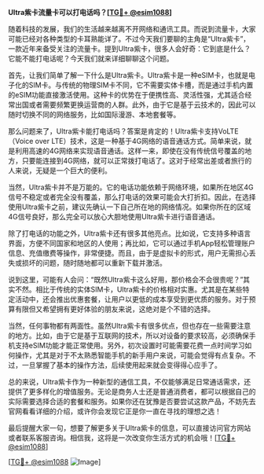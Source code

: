 **Ultra紫卡流量卡可以打电话吗？[[TG💪+ @esim1088](https://t.me/s/esim1088)]**

随着科技的发展，我们的生活越来越离不开网络和通讯工具。而说到流量卡，大家可能已经对各种类型的卡耳熟能详了。不过今天我们要聊的主角是“Ultra紫卡”，一款近年来备受关注的流量卡。提到Ultra紫卡，很多人会好奇：它到底是什么？它能不能打电话呢？今天我们就来详细聊聊这个问题。

首先，让我们简单了解一下什么是Ultra紫卡。Ultra紫卡是一种eSIM卡，也就是电子化的SIM卡。与传统的物理SIM卡不同，它不需要实体卡槽，而是通过手机内置的eSIM功能直接激活使用。这种卡的优势在于便携性高、灵活性强，尤其适合经常出国或者需要频繁更换运营商的人群。此外，由于它是基于云技术的，因此可以随时切换不同的网络服务，比如国际漫游、本地套餐等。

那么问题来了，Ultra紫卡能打电话吗？答案是肯定的！Ultra紫卡支持VoLTE（Voice over LTE）技术，这是一种基于4G网络的语音通话方式。简单来说，就是利用高速的4G网络来实现语音通话。这样一来，即使在没有传统信号覆盖的地方，只要能连接到4G网络，就可以正常拨打电话了。这对于经常出差或者旅行的人来说，无疑是一个巨大的便利。

当然，Ultra紫卡并不是万能的。它的电话功能依赖于网络环境，如果所在地区4G信号不稳定或者完全没有覆盖，那么打电话的效果可能会大打折扣。因此，在选择使用Ultra紫卡之前，建议先确认一下自己所在地的网络情况。如果你所在的区域4G信号良好，那么完全可以放心大胆地使用Ultra紫卡进行语音通话。

除了打电话的功能之外，Ultra紫卡还有很多其他亮点。比如说，它支持多种语言界面，方便不同国家和地区的人使用；再比如，它可以通过手机App轻松管理账户信息、充值缴费等操作，非常便捷。而且，由于是虚拟卡的形式，用户无需担心丢失或损坏的问题，随时随地都可以重新下载并激活。

说到这里，可能有人会问：“既然Ultra紫卡这么好用，那价格会不会很贵呢？”其实不然。相比于传统的实体SIM卡，Ultra紫卡的价格相对实惠。尤其是在某些特定活动中，还会推出优惠套餐，让用户以更低的成本享受到更优质的服务。对于预算有限但又希望拥有更好体验的朋友来说，这绝对是个不错的选择。

当然，任何事物都有两面性。虽然Ultra紫卡有很多优点，但也存在一些需要注意的地方。比如，由于它是基于互联网的技术，所以对设备的要求较高，必须确保手机支持eSIM功能才能正常使用。另外，初次设置时可能需要花费一点时间学习如何操作，尤其是对于不太熟悉智能手机的新手用户来说，可能会觉得有点复杂。不过，一旦掌握了基本的操作方法，后续使用起来就会变得得心应手了。

总的来说，Ultra紫卡作为一种新型的通信工具，不仅能够满足日常通话需求，还提供了更多样化的增值服务。无论是商务人士还是普通消费者，都可以根据自己的实际需要选择合适的套餐和服务。如果你还在犹豫是否要尝试这款产品，不妨先去官网看看详细的介绍，或许你会发现它正是你一直在寻找的理想之选！

最后提醒大家一句，想要了解更多关于Ultra紫卡的信息，可以直接访问官方网站或者联系客服咨询。相信我，这将是一次改变你生活方式的机会哦！[[TG💪+ @esim1088](https://t.me/s/esim1088)] 

[[TG💪+ @esim1088](https://t.me/s/esim1088) ![Image](https://i.postimg.cc/4NQfJmqS/Snipaste-2025-05-13-00-14-12.png)]